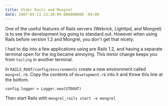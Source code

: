 ```yaml
---
title: Older Rails and Mongrel
date: 2007-05-21 23:20:09.000000000 -04:00
---
```

One of the useful features of Rails servers (Webrick, Lighttpd, and Mongrel) is to see the development log going to standard out. However when using Rails before version 1.2 and Mongrel, you don't get that nicety.

I had to dip into a few applications using pre Rails 1.2, and having a separate terminal open for the log became annoying. This minor change keeps you from `tailing` in another terminal.

In `RAILS_ROOT/config/environments` create a new environment called `mongrel.rb`. Copy the contents of `development.rb` into it and throw this line at the bottom.

`config.logger = Logger.new(STDOUT)`

Then start Rails with `mongrel_rails start -e mongrel`
